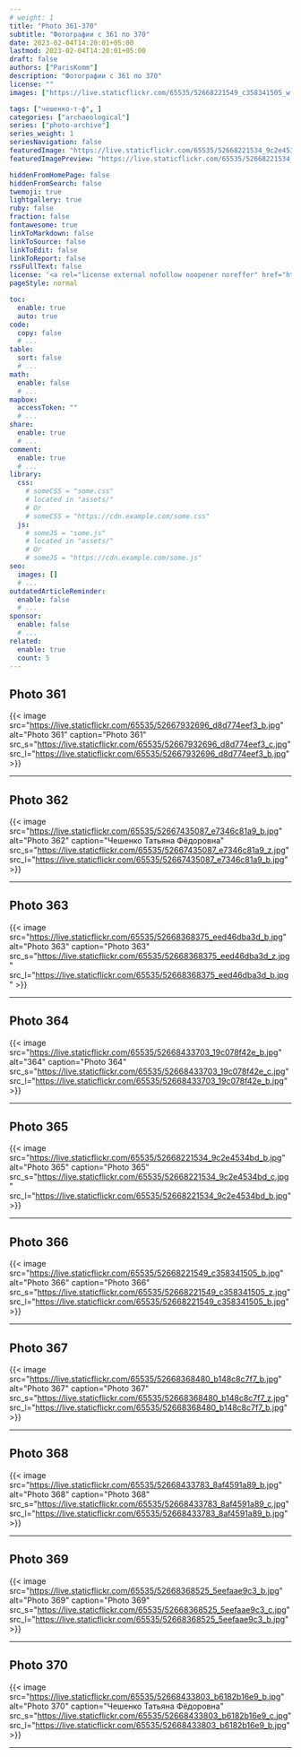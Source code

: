 ```yaml
---
# weight: 1
title: "Photo 361-370"
subtitle: "Фотографии с 361 по 370"
date: 2023-02-04T14:20:01+05:00
lastmod: 2023-02-04T14:20:01+05:00
draft: false
authors: ["ParisKomm"]
description: "Фотографии с 361 по 370"
license: ""
images: ["https://live.staticflickr.com/65535/52668221549_c358341505_w.jpg"] # изображения страниц для Open Graph и Twitter Cards.

tags: ["чешенко-т-ф", ]
categories: ["archaeological"]
series: ["photo-archive"]
series_weight: 1
seriesNavigation: false
featuredImage: "https://live.staticflickr.com/65535/52668221534_9c2e4534bd_b.jpg" # главное изображение для содержимого.
featuredImagePreview: "https://live.staticflickr.com/65535/52668221534_9c2e4534bd_b.jpg" # изображение для главной страницы.

hiddenFromHomePage: false
hiddenFromSearch: false
twemoji: true
lightgallery: true
ruby: false
fraction: false
fontawesome: true
linkToMarkdown: false
linkToSource: false
linkToEdit: false
linkToReport: false
rssFullText: false
license: '<a rel="license external nofollow noopener noreffer" href="https://creativecommons.org/licenses/by-nc-nd/4.0/" target="_blank">CC BY-NC-ND 4.0</a>'
pageStyle: normal

toc:
  enable: true
  auto: true
code:
  copy: false
  # ...
table:
  sort: false
  # ...
math:
  enable: false
  # ...
mapbox:
  accessToken: ""
  # ...
share:
  enable: true
  # ...
comment:
  enable: true
  # ...
library:
  css:
    # someCSS = "some.css"
    # located in "assets/"
    # Or
    # someCSS = "https://cdn.example.com/some.css"
  js:
    # someJS = "some.js"
    # located in "assets/"
    # Or
    # someJS = "https://cdn.example.com/some.js"
seo:
  images: []
  # ...
outdatedArticleReminder:
  enable: false
  # ...
sponsor:
  enable: false
  # ...
related:
  enable: true
  count: 5
---
```


<!--more-->

## Photo 361

{{< image src="https://live.staticflickr.com/65535/52667932696_d8d774eef3_b.jpg" alt="Photo 361" caption="Photo 361" src_s="https://live.staticflickr.com/65535/52667932696_d8d774eef3_c.jpg" src_l="https://live.staticflickr.com/65535/52667932696_d8d774eef3_b.jpg" >}}

***

## Photo 362

{{< image src="https://live.staticflickr.com/65535/52667435087_e7346c81a9_b.jpg" alt="Photo 362" caption="Чешенко Татьяна Фёдоровна" src_s="https://live.staticflickr.com/65535/52667435087_e7346c81a9_z.jpg" src_l="https://live.staticflickr.com/65535/52667435087_e7346c81a9_b.jpg" >}}

***

## Photo 363

{{< image src="https://live.staticflickr.com/65535/52668368375_eed46dba3d_b.jpg" alt="Photo 363" caption="Photo 363" src_s="https://live.staticflickr.com/65535/52668368375_eed46dba3d_z.jpg" src_l="https://live.staticflickr.com/65535/52668368375_eed46dba3d_b.jpg" >}}

***

## Photo 364

{{< image src="https://live.staticflickr.com/65535/52668433703_19c078f42e_b.jpg" alt="364" caption="Photo 364" src_s="https://live.staticflickr.com/65535/52668433703_19c078f42e_c.jpg" src_l="https://live.staticflickr.com/65535/52668433703_19c078f42e_b.jpg" >}}

***

## Photo 365

{{< image src="https://live.staticflickr.com/65535/52668221534_9c2e4534bd_b.jpg" alt="Photo 365" caption="Photo 365" src_s="https://live.staticflickr.com/65535/52668221534_9c2e4534bd_c.jpg" src_l="https://live.staticflickr.com/65535/52668221534_9c2e4534bd_b.jpg" >}}

***

## Photo 366

{{< image src="https://live.staticflickr.com/65535/52668221549_c358341505_b.jpg" alt="Photo 366" caption="Photo 366" src_s="https://live.staticflickr.com/65535/52668221549_c358341505_z.jpg" src_l="https://live.staticflickr.com/65535/52668221549_c358341505_b.jpg" >}}

***

## Photo 367

{{< image src="https://live.staticflickr.com/65535/52668368480_b148c8c7f7_b.jpg" alt="Photo 367" caption="Photo 367" src_s="https://live.staticflickr.com/65535/52668368480_b148c8c7f7_z.jpg" src_l="https://live.staticflickr.com/65535/52668368480_b148c8c7f7_b.jpg" >}}

***

## Photo 368

{{< image src="https://live.staticflickr.com/65535/52668433783_8af4591a89_b.jpg" alt="Photo 368" caption="Photo 368" src_s="https://live.staticflickr.com/65535/52668433783_8af4591a89_c.jpg" src_l="https://live.staticflickr.com/65535/52668433783_8af4591a89_b.jpg" >}}

***

## Photo 369

{{< image src="https://live.staticflickr.com/65535/52668368525_5eefaae9c3_b.jpg" alt="Photo 369" caption="Photo 369" src_s="https://live.staticflickr.com/65535/52668368525_5eefaae9c3_c.jpg" src_l="https://live.staticflickr.com/65535/52668368525_5eefaae9c3_b.jpg" >}}

***

## Photo 370

{{< image src="https://live.staticflickr.com/65535/52668433803_b6182b16e9_b.jpg" alt="Photo 370" caption="Чешенко Татьяна Фёдоровна" src_s="https://live.staticflickr.com/65535/52668433803_b6182b16e9_c.jpg" src_l="https://live.staticflickr.com/65535/52668433803_b6182b16e9_b.jpg" >}}

***
